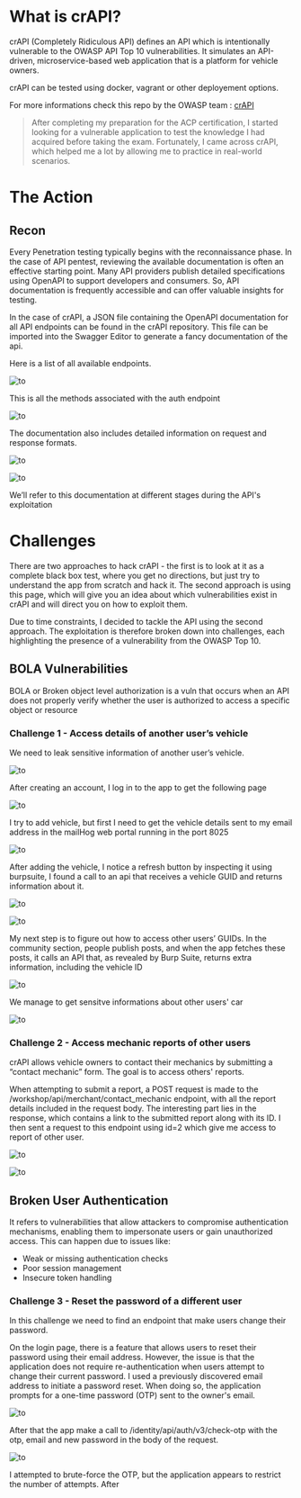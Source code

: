 # What is crAPI?
crAPI (Completely Ridiculous API) defines an API which is intentionally vulnerable to the OWASP API Top 10 vulnerabilities. It simulates an API-driven, microservice-based web application that is a platform for vehicle owners. 

crAPI can be tested using docker, vagrant or other deployement options.

For more informations check this repo by the OWASP team : [crAPI](https://github.com/OWASP/crAPI)

>After completing my preparation for the ACP certification, I started looking for a vulnerable application to test the knowledge I had acquired before taking the exam.
>Fortunately, I came across crAPI, which helped me a lot by allowing me to practice in real-world scenarios.
# The Action
## Recon
Every Penetration testing typically begins with the reconnaissance phase. In the case of API pentest, reviewing the available documentation is often an effective starting point. Many API providers publish detailed specifications using OpenAPI to support developers and consumers. So, API documentation is frequently accessible and can offer valuable insights for testing.

In the case of crAPI, a JSON file containing the OpenAPI documentation for all API endpoints can be found in the crAPI repository. This file can be imported into the Swagger Editor to generate a fancy documentation of the api.

Here is a list of all available endpoints.

![to](assets/images/endpoints.png)

This is all the methods associated with the auth endpoint

![to](assets/images/methods_auth.png)

The documentation also includes detailed information on request and response formats.

![to](assets/images/param_auth.png)

![to](assets/images/response_auth.png)

We’ll refer to this documentation at different stages during the API's exploitation

# Challenges

There are two approaches to hack crAPI - the first is to look at it as a complete black box test, where you get no directions, but just try to understand the app from scratch and hack it. The second approach is using this page, which will give you an idea about which vulnerabilities exist in crAPI and will direct you on how to exploit them.

Due to time constraints, I decided to tackle the API using the second approach. The exploitation is therefore broken down into challenges, each highlighting the presence of a vulnerability from the OWASP Top 10.

## BOLA Vulnerabilities
BOLA or Broken object level authorization is a vuln that occurs when an API does not properly verify whether the user is authorized to access a specific object or resource
### **Challenge 1** - Access details of another user’s vehicle

We need to leak sensitive information of another user’s vehicle.

![to](assets/images/login.png)

After creating an account, I log in to the app to get the following page

![to](assets/images/dashboard.png)

I try to add vehicle, but first I need to get the vehicle details sent to my email address in the mailHog web portal running in the port 8025

![to](assets/images/mail.png)

After adding the vehicle, I notice a refresh button by inspecting it using burpsuite, I found a call to an api that receives a vehicle GUID and returns information about it. 

![to](assets/images/refresh.png)

![to](assets/images/vuln1.png)

My next step is to figure out how to access other users’ GUIDs. In the community section, people publish posts, and when the app fetches these posts, it calls an API that, as revealed by Burp Suite, returns extra information, including the vehicle ID

![to](assets/images/vuln2.png)

We manage to get sensitve informations about other users' car

![to](assets/images/vuln3.png)

### **Challenge 2** - Access mechanic reports of other users

crAPI allows vehicle owners to contact their mechanics by submitting a “contact mechanic” form. The goal is to access others' reports.

When attempting to submit a report, a POST request is made to the /workshop/api/merchant/contact_mechanic endpoint, with all the report details included in the request body. The interesting part lies in the response, which contains a link to the submitted report along with its ID. I then sent a request to this endpoint using id=2 which give me access to report of other user.

![to](assets/images/report.png)

![to](assets/images/report2.png)

## Broken User Authentication

It refers to vulnerabilities that allow attackers to compromise authentication mechanisms, enabling them to impersonate users or gain unauthorized access. This can happen due to issues like:
- Weak or missing authentication checks
- Poor session management
- Insecure token handling

### **Challenge 3** - Reset the password of a different user

In this challenge we need to find an endpoint that make users change their password.

On the login page, there is a feature that allows users to reset their password using their email address. However, the issue is that the application does not require re-authentication when users attempt to change their current password. I used a previously discovered email address to initiate a password reset. When doing so, the application prompts for a one-time password (OTP) sent to the owner's email.

![to](assets/images/auth1.png)

After that the app make a call to /identity/api/auth/v3/check-otp with the otp, email and new password in the body of the request.

![to](assets/images/auth2.png)

I attempted to brute-force the OTP, but the application appears to restrict the number of attempts. After 
